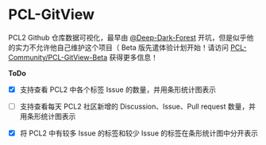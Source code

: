 # PCL-GitView
PCL2 Github 仓库数据可视化，最早由 [@Deep-Dark-Forest](https://github.com/Deep-Dark-Forest) 开坑，但是似乎他的实力不允许他自己维护这个项目（
Beta 版先遣体验计划开始！请访问 [PCL-Community/PCL-GitView-Beta](https://github.com/PCL-Community/PCL-GitView-Beta) 获得更多信息！

**ToDo**

- [X] 支持查看 PCL2 中各个标签 Issue 的数量，并用条形统计图表示

- [ ] 支持查看每天 PCL2 社区新增的 Discussion、Issue、Pull request 数量，并用条形统计图表示

- [X] 将 PCL2 中有较多 Issue 的标签和较少 Issue 的标签在条形统计图中分开表示
